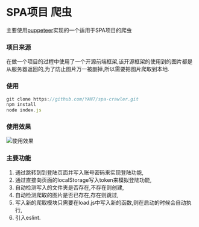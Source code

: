 # SPA项目 爬虫

主要使用[puppeteer](https://zhaoqize.github.io/puppeteer-api-zh_CN/)实现的一个适用于SPA项目的爬虫

### 项目来源

在做一个项目的过程中使用了一个开源前端框架,该开源框架的使用到的图片都是从服务器返回的,为了防止图片万一被删掉,所以需要把图片爬取到本地.

### 使用
```javascript
git clone https://github.com/YAN7/spa-crawler.git
npm install
node index.js
```

### 使用效果

![使用效果](https://i.bmp.ovh/imgs/2021/02/1aa60061991dcb45.png)

### 主要功能

1. 通过跳转到到登陆页面并写入账号密码来实现登陆功能,
2. 通过直接向页面的localStorage写入token来模拟登陆功能,
3. 自动检测写入的文件夹是否存在,不存在则创建,
4. 自动检测爬取的图片是否已存在,存在则跳过,
5. 写入新的爬取模块只需要在load.js中写入新的函数,则在启动的时候会自动执行,
6. 引入eslint.

